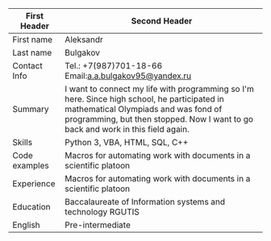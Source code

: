 First Header        | Second Header
------------        | -------------
First name          | Aleksandr
Last name           | Bulgakov
Contact Info        | Tel.: +7(987)701-18-66   Email:a.a.bulgakov95@yandex.ru
Summary             | I want to connect my life with programming so I'm here. Since high school, he participated in mathematical Olympiads and was fond of programming, but then stopped. Now I want to go back and work in this field again.
Skills              | Python 3, VBA, HTML, SQL, C++
Code examples       | Macros for automating work with documents in a scientific platoon
Experience          | Macros for automating work with documents in a scientific platoon
Education           | Baccalaureate of Information systems and technology RGUTIS
English             | Pre-intermediate